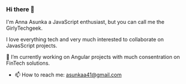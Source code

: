 ### Hi there 👋

I'm Anna Asunka a JavaScript enthusiast, but you can call me the GirlyTechgeek.

I love everything tech and very much interested to collaborate on JavasScript projects.

 🔭 I’m currently working on Angular projects with much consentration on FinTech solutions.
  
 - 📫 How to reach me: asunkaa41@gmail.com


<!--
**GirlyTechGeek/GirlyTechGeek** is a ✨ _special_ ✨ repository because its `README.md` (this file) appears on your GitHub profile.

Here are some ideas to get you started:

- 🔭 I’m currently working on ...
- 🌱 I’m currently learning ...
- 👯 I’m looking to collaborate on ...
- 🤔 I’m looking for help with ...
- 💬 Ask me about ...
- 📫 How to reach me: ...
- 😄 Pronouns: ...
- ⚡ Fun fact: ...
-->
